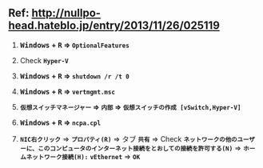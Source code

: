 ## Ref: http://nullpo-head.hateblo.jp/entry/2013/11/26/025119

1. **<kbd>Windows</kbd> + <kbd>R</kbd> => `OptionalFeatures`**

1. Check **`Hyper-V`**

1. **<kbd>Windows</kbd> + <kbd>R</kbd> => `shutdown /r /t 0`**

1. **<kbd>Windows</kbd> + <kbd>R</kbd> => `vertmgmt.msc`**

1. **`仮想スイッチマネージャー` => `内部` => `仮想スイッチの作成 [vSwitch,Hyper-V]`**

1. **<kbd>Windows</kbd> + <kbd>R</kbd> => `ncpa.cpl`**

1. **`NIC右クリック`** => **`プロパティ(R)`** => タブ **`共有`** => Check **`ネットワークの他のユーザーに、このコンピュータのインターネット接続をとおしての接続を許可する(N)`** => **`ホームネットワーク接続(H):`** **`vEthernet`** => **`OK`**



